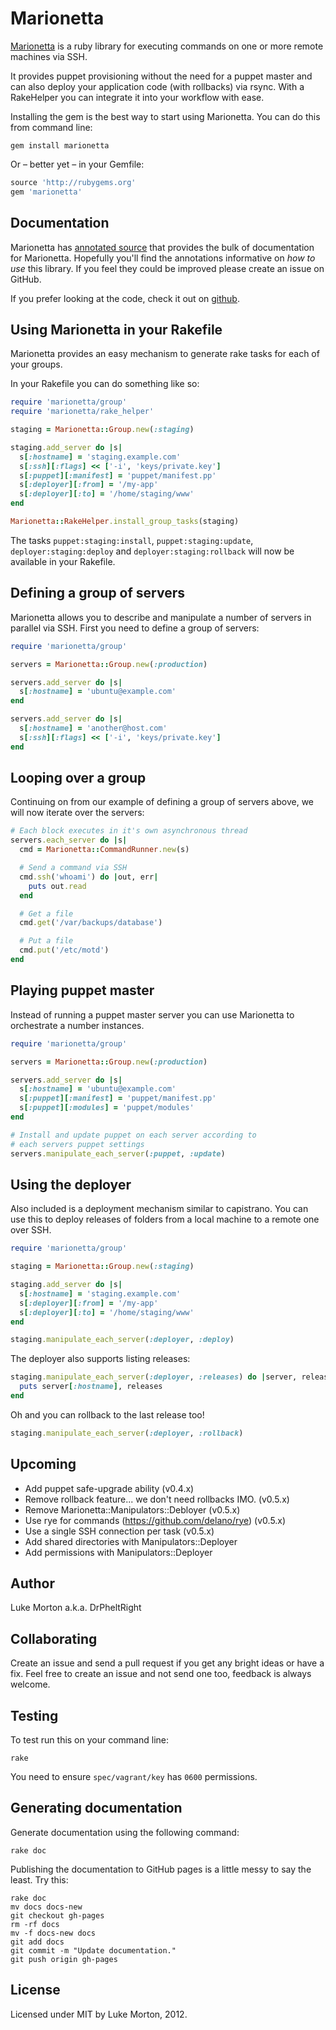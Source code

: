 # Marionetta

[Marionetta][marionetta] is a ruby library for executing
commands on one or more remote machines via SSH.

It provides puppet provisioning without the need for a puppet
master and can also deploy your application code (with
rollbacks) via rsync. With a RakeHelper you can integrate it
into your workflow with ease.

Installing the gem is the best way to start using Marionetta.
You can do this from command line:

```
gem install marionetta
```

Or – better yet – in your Gemfile:

``` ruby
source 'http://rubygems.org'
gem 'marionetta'
```

[marionetta]: http://drpheltright.github.com/marionetta/

## Documentation

Marionetta has [annotated source][docs] that provides the
bulk of documentation for Marionetta. Hopefully you'll find
the annotations informative on *how to use* this library. If
you feel they could be improved please create an issue on
GitHub.

If you prefer looking at the code, check it out on [github][github].

[docs]: http://drpheltright.github.com/marionetta/docs/marionetta.html
[github]: http://github.com/DrPheltRight/marionetta/

## Using Marionetta in your Rakefile

Marionetta provides an easy mechanism to generate rake tasks
for each of your groups.

In your Rakefile you can do something like so:

``` ruby
require 'marionetta/group'
require 'marionetta/rake_helper'

staging = Marionetta::Group.new(:staging)

staging.add_server do |s|
  s[:hostname] = 'staging.example.com'
  s[:ssh][:flags] << ['-i', 'keys/private.key']
  s[:puppet][:manifest] = 'puppet/manifest.pp'
  s[:deployer][:from] = '/my-app'
  s[:deployer][:to] = '/home/staging/www'
end

Marionetta::RakeHelper.install_group_tasks(staging)
```

The tasks `puppet:staging:install`, `puppet:staging:update`,
`deployer:staging:deploy` and `deployer:staging:rollback`
will now be available in your Rakefile.

## Defining a group of servers

Marionetta allows you to describe and manipulate a number of
servers in parallel via SSH. First you need to define a group
of servers:

``` ruby
require 'marionetta/group'

servers = Marionetta::Group.new(:production)

servers.add_server do |s|
  s[:hostname] = 'ubuntu@example.com'
end

servers.add_server do |s|
  s[:hostname] = 'another@host.com'
  s[:ssh][:flags] << ['-i', 'keys/private.key']
end
```

## Looping over a group

Continuing on from our example of defining a group of servers
above, we will now iterate over the servers:

``` ruby
# Each block executes in it's own asynchronous thread
servers.each_server do |s|
  cmd = Marionetta::CommandRunner.new(s)

  # Send a command via SSH
  cmd.ssh('whoami') do |out, err|
    puts out.read
  end

  # Get a file
  cmd.get('/var/backups/database')

  # Put a file
  cmd.put('/etc/motd')
end
```

## Playing puppet master

Instead of running a puppet master server you can use
Marionetta to orchestrate a number instances.

``` ruby
require 'marionetta/group'

servers = Marionetta::Group.new(:production)

servers.add_server do |s|
  s[:hostname] = 'ubuntu@example.com'
  s[:puppet][:manifest] = 'puppet/manifest.pp'
  s[:puppet][:modules] = 'puppet/modules'
end

# Install and update puppet on each server according to
# each servers puppet settings
servers.manipulate_each_server(:puppet, :update)
```

## Using the deployer

Also included is a deployment mechanism similar to capistrano.
You can use this to deploy releases of folders from a local
machine to a remote one over SSH.

``` ruby
require 'marionetta/group'

staging = Marionetta::Group.new(:staging)

staging.add_server do |s|
  s[:hostname] = 'staging.example.com'
  s[:deployer][:from] = '/my-app'
  s[:deployer][:to] = '/home/staging/www'
end

staging.manipulate_each_server(:deployer, :deploy)
```

The deployer also supports listing releases:

``` ruby
staging.manipulate_each_server(:deployer, :releases) do |server, releases|
  puts server[:hostname], releases
end
```

Oh and you can rollback to the last release too!

``` ruby
staging.manipulate_each_server(:deployer, :rollback)
```

## Upcoming

 - Add puppet safe-upgrade ability (v0.4.x)
 - Remove rollback feature... we don't need rollbacks IMO. (v0.5.x)
 - Remove Marionetta::Manipulators::Debloyer (v0.5.x) 
 - Use rye for commands (https://github.com/delano/rye) (v0.5.x)
 - Use a single SSH connection per task (v0.5.x)
 - Add shared directories with Manipulators::Deployer
 - Add permissions with Manipulators::Deployer

## Author

Luke Morton a.k.a. DrPheltRight

## Collaborating

Create an issue and send a pull request if you get any bright
ideas or have a fix. Feel free to create an issue and not send
one too, feedback is always welcome.

## Testing

To test run this on your command line:

```
rake
```

You need to ensure `spec/vagrant/key` has `0600` permissions.

## Generating documentation

Generate documentation using the following command:

```
rake doc
```

Publishing the documentation to GitHub pages is a little messy
to say the least. Try this:

```
rake doc
mv docs docs-new
git checkout gh-pages
rm -rf docs
mv -f docs-new docs
git add docs
git commit -m "Update documentation."
git push origin gh-pages
```

## License

Licensed under MIT by Luke Morton, 2012.
